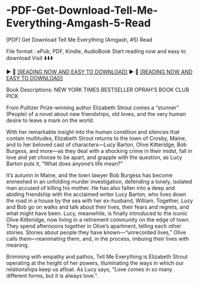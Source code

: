 # -PDF-Get-Download-Tell-Me-Everything-Amgash-5-Read
[PDF] Get Download Tell Me Everything (Amgash, #5) Read

File format : ePub, PDF, Kindle, AudioBook
Start reading now and easy to download
Visit ⬇️⬇️⬇️

► 📖 [[READING NOW AND EASY TO DOWNLOAD]](https://uk.ebookarea.xyz/?book=204811915-tell-me-everything)
► 📖 [[READING NOW AND EASY TO DOWNLOAD]](https://kraken-7962d.web.app/lohkankan/204811915-tell-me-everything)

Book Descriptions:
NEW YORK TIMES BESTSELLER OPRAH’S BOOK CLUB PICK

From Pulitzer Prize-winning author Elizabeth Strout comes a “stunner” (People) of a novel about new friendships, old loves, and the very human desire to leave a mark on the world.

With her remarkable insight into the human condition and silences that contain multitudes, Elizabeth Strout returns to the town of Crosby, Maine, and to her beloved cast of characters—Lucy Barton, Olive Kitteridge, Bob Burgess, and more—as they deal with a shocking crime in their midst, fall in love and yet choose to be apart, and grapple with the question, as Lucy Barton puts it, “What does anyone’s life mean?”

It’s autumn in Maine, and the town lawyer Bob Burgess has become enmeshed in an unfolding murder investigation, defending a lonely, isolated man accused of killing his mother. He has also fallen into a deep and abiding friendship with the acclaimed writer Lucy Barton, who lives down the road in a house by the sea with her ex-husband, William. Together, Lucy and Bob go on walks and talk about their lives, their fears and regrets, and what might have been. Lucy, meanwhile, is finally introduced to the iconic Olive Kitteridge, now living in a retirement community on the edge of town. They spend afternoons together in Olive’s apartment, telling each other stories. Stories about people they have known—“unrecorded lives,” Olive calls them—reanimating them, and, in the process, imbuing their lives with meaning.

Brimming with empathy and pathos, Tell Me Everything is Elizabeth Strout operating at the height of her powers, illuminating the ways in which our relationships keep us afloat. As Lucy says, “Love comes in so many different forms, but it is always love.”.

